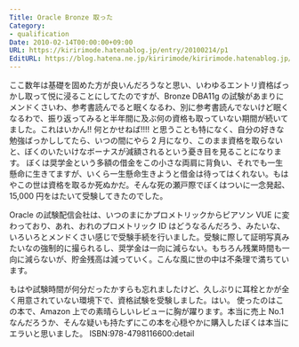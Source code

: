 ```yaml
---
Title: Oracle Bronze 取った
Category:
- qualification
Date: 2010-02-14T00:00:00+09:00
URL: https://kiririmode.hatenablog.jp/entry/20100214/p1
EditURL: https://blog.hatena.ne.jp/kiririmode/kiririmode.hatenablog.jp/atom/entry/8454420450078212162
---
```



ここ数年は基礎を固めた方が良いんだろうなと思い、いわゆるエントリ資格ばっかし取って悦に浸ることにしてたのですが、Bronze DBA11g の試験があまりにメンドくさいわ、参考書読んでると眠くなるわ、別に参考書読んでないけど眠くなるわで、振り返ってみると半年間に及ぶ何の資格も取っていない期間が続いてました。これはいかん!! 何とかせねば!!!! と思うことも特になく、自分の好きな勉強ばっかししてたら、いつの間にやら 2 月になり、このまま資格を取らないと、ぼくのいたいけなボーナスが減額されるという憂き目を見ることになります。
ぼくは奨学金という多額の借金をこの小さな両肩に背負い、それでも一生懸命に生きてますが、いくら一生懸命生きようと借金は待ってはくれない。もはやこの世は資格を取るか死ぬかだ。そんな死の瀬戸際でぼくはついに一念発起、15,000 円をはたいて受験してきたのでした。

Oracle の試験配信会社は、いつのまにかプロメトリックからピアソン VUE に変わっており、あれ、おれのプロメトリック ID はどうなるんだろう、みたいな、いろいろとメンドくさい感じで受験手続を行いました。受験に際して証明写真みたいなの強制的に撮られるし、奨学金は一向に減らない。もちろん残業時間も一向に減らないが、貯金残高は減っていく。こんな風に世の中は不条理で満ちています。

もはや試験時間が何分だったかすらも忘れましたけど、久しぶりに耳栓とかが全く用意されていない環境下で、資格試験を受験しました。はい。
使ったのはこの本で、Amazon 上での素晴らしいレビューに胸が躍ります。本当に売上 No.1 なんだろうか、そんな疑いも持たずにこの本を心穏やかに購入したぼくは本当にエラいと思いました。
ISBN:978-4798116600:detail
